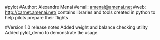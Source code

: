#pylot
#Author: Alexandre Menai
#email: amenai@amenai.net
#web: http://carnet.amenai.net/
contains libraries and tools created in python to help pilots prepare their flights

#Version 1.0 release notes
Added weight and balance checking utility
Added pylot_demo to demonstrate the usage.
